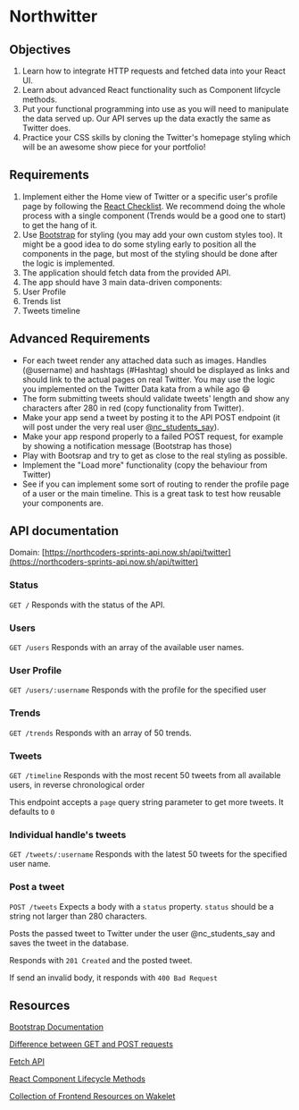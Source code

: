 # Northwitter

## Objectives

1. Learn how to integrate HTTP requests and fetched data into your React UI.
2. Learn about advanced React functionality such as Component lifcycle methods.
3. Put your functional programming into use as you will need to manipulate the data served up. Our API serves up the data exactly the same as Twitter does.
4. Practice your CSS skills by cloning the Twitter's homepage styling which will be an awesome show piece for your portfolio!


## Requirements

1. Implement either the Home view of Twitter or a specific user's profile page by following the [React Checklist](https://github.com/northcoders/FE-northwitter/blob/master/CHECKLIST.md). We recommend doing the whole process with a single component (Trends would be a good one to start) to get the hang of it.
2. Use [Bootstrap](http://getbootstrap.com/) for styling (you may add your own custom styles too). It might be a good idea to do some styling early to position all the components in the page, but most of the styling should be done after the logic is implemented.
3. The application should fetch data from the provided API.
4. The app should have 3 main data-driven components:
  1. User Profile
  2. Trends list
  3. Tweets timeline

## Advanced Requirements
- For each tweet render any attached data such as images. Handles (@username) and hashtags (#Hashtag) should be displayed as links and should link to the actual pages on real Twitter. You may use the logic you implemented on the Twitter Data kata from a while ago 😄
- The form submitting tweets should validate tweets' length and show any characters after 280 in red (copy functionality from Twitter).
- Make your app send a tweet by posting it to the API POST endpoint (it will post under the very real user [@nc_students_say](https://twitter.com/nc_students_say)).
- Make your app respond properly to a failed POST request, for example by showing a notification message (Bootstrap has those)
- Play with Bootsrap and try to get as close to the real styling as possible.
- Implement the "Load more" functionality (copy the behaviour from Twitter)
- See if you can implement some sort of routing to render the profile page of a user or the main timeline. This is a great task to test how reusable your components are.


## API documentation

Domain: [https://northcoders-sprints-api.now.sh/api/twitter](https://northcoders-sprints-api.now.sh/api/twitter)

### Status
`GET /`
Responds with the status of the API.

### Users
`GET /users`
Responds with an array of the available user names.

### User Profile
`GET /users/:username`
Responds with the profile for the specified user

### Trends
`GET /trends`
Responds with an array of 50 trends.

### Tweets
`GET /timeline`
Responds with the most recent 50 tweets from all available users, in reverse chronological order

This endpoint accepts a `page` query string parameter to get more tweets. It defaults to `0`

### Individual handle's tweets
`GET /tweets/:username`
Responds with the latest 50 tweets for the specified user name.

### Post a tweet
`POST /tweets`
Expects a body with a `status` property. `status` should be a string not larger than 280 characters. 

Posts the passed tweet to Twitter under the user @nc_students_say and saves the tweet in the database.

Responds with `201 Created` and the posted tweet.

If send an invalid body, it responds with `400 Bad Request`

## Resources

[Bootstrap Documentation](http://getbootstrap.com/css/)

[Difference between GET and POST requests](https://www.youtube.com/watch?v=UObINRj2EGY)

[Fetch API](https://developer.mozilla.org/en-US/docs/Web/API/Fetch_API/Using_Fetch)

[React Component Lifecycle Methods](https://reactjs.org/docs/state-and-lifecycle.html)

[Collection of Frontend Resources on Wakelet](http://wke.lt/w/s/lH3kv)
